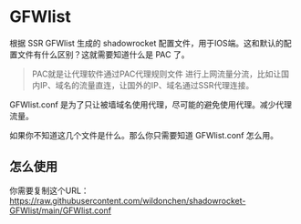 # GFWlist

根据 SSR GFWlist 生成的 shadowrocket 配置文件，用于IOS端。这和默认的配置文件有什么区别？这就需要知道什么是 PAC 了。

> PAC就是让代理软件通过PAC代理规则文件 进行上网流量分流，比如让国内IP、域名的流量直连，让国外的IP、域名通过SSR代理连接。

GFWlist.conf 是为了只让被墙域名使用代理，尽可能的避免使用代理。减少代理流量。

如果你不知道这几个文件是什么。那么你只需要知道 GFWlist.conf 怎么用。

## 怎么使用

你需要复制这个URL：https://raw.githubusercontent.com/wildonchen/shadowrocket-GFWlist/main/GFWlist.conf



